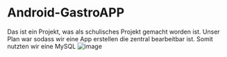 # Android-GastroAPP

Das ist ein Projekt, was als schulisches Projekt gemacht worden ist.
Unser Plan war sodass wir eine App erstellen die zentral bearbeitbar ist. Somit nutzten wir eine MySQL
![image](https://cloud.rakutt.eu/apps/files_sharing/publicpreview/TqLpX9KeY6j6wyb?x=1692&y=454&a=true&file=Gastro-App-pic1.png)

